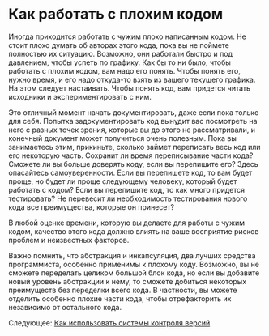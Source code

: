 # Как работать с плохим кодом
[//]: # (Version:1.0.0)
Иногда приходится работать с чужим плохо написанным кодом. Не стоит плохо думать об авторах этого кода, пока вы не поймете полностью их ситуацию. Возможно, они работали быстро и под давлением, чтобы успеть по графику. Как бы то ни было, чтобы работать с плохим кодом, вам надо его понять. Чтобы понять его, нужно время, и его надо откуда-то взять из вашего текущего графика. На этом следует настаивать. Чтобы понять код, вам придется читать исходники и экспериментировать с ним.

Это отличный момент начать документировать, даже если пока только для себя. Попытка задокументировать код вынудит вас посмотреть на него с разных точек зрения, которые вы до этого не рассматривали, и конечный документ может получиться очень полезным. Пока вы занимаетесь этим, прикиньте, сколько займет переписать весь код или его некоторую часть. Сохранит ли время переписывание части кода? Сможете ли вы больше доверять коду, если вы перепишите его? Здесь опасайтесь самоуверенности. Если вы перепишете код, то вам будет проще, но будет ли проще следующему человеку, который будет работать с кодом? Если вы перепишите код, то как много придется тестировать? Не перевесит ли необходимость тестирования нового кода все преимущества, которые он принесет?

В любой оценке времени, которую вы делаете для работы с чужим кодом, качество этого кода должно влиять на ваше восприятие рисков проблем и неизвестных факторов.

Важно помнить, что абстракция и инкапсуляция, два лучших средства программиста, особенно применимы к плохому коду. Возможно, вы не сможете переделать целиком большой блок кода, но если вы добавите новый уровень абстракции к нему, то сможете добиться некоторых преимуществ без переделки всего кода. В частности, вы можете отделить особенно плохие части кода, чтобы отрефакторить их независимо от остального кода.

Следующее: [Как использовать системы контроля версий](07-How-to-Use-Source-Code-Control.md)